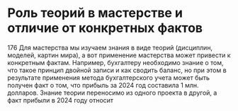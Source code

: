 # Роль теорий в мастерстве и отличие от конкретных фактов

176 Для мастерства мы изучаем знания в виде теорий (дисциплин, моделей, картин мира), а вот применение мастерства может привести к конкретным фактам. Например, бухгалтеру необходимо знание о том, что такое принцип двойной записи и как сводить баланс, но при этом в результате применения метода бухгалтерского учета может быть получен факт о том, что прибыль за 2024 год составила 1 млн. долларов. Знание теории переносимо из одного проекта в другой, а факт прибыли в 2024 году относит
